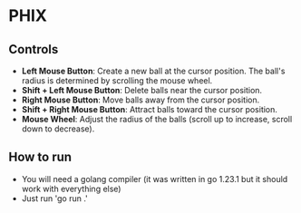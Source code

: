 # PHIX 

## Controls

- **Left Mouse Button**: Create a new ball at the cursor position. The ball's radius is determined by scrolling the mouse wheel.
- **Shift + Left Mouse Button**: Delete balls near the cursor position.
- **Right Mouse Button**: Move balls away from the cursor position.
- **Shift + Right Mouse Button**: Attract balls toward the cursor position.
- **Mouse Wheel**: Adjust the radius of the balls (scroll up to increase, scroll down to decrease).

## How to run

- You will need a golang compiler (it was written in go 1.23.1 but it should work with everything else)
- Just run 'go run .'
